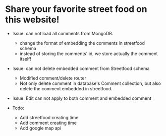 # Share your favorite street food on this website!

* Issue: can not load all comments from MongoDB.
    *  change the format of embedding the comments in streetfood schema
    *  instead of storing the comments' id, we store actually the comment itself!
* Issue: can not delete embedded comment from Streetfood schema
    * Modified comment/delete router
    * Not only delete comment in database's Comment collection, but also delete the comment embedded in streetfood. 
* Issue: Edit can not apply to both comment and embedded comment

* Todo:
    * Add streetfood creating time
    * Add comment creating time
    * Add google map api